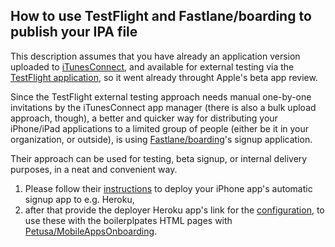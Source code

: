 ## How to use TestFlight and Fastlane/boarding to publish your IPA file

This description assumes that you have already an application version uploaded to [iTunesConnect](https://itunesconnect.apple.com/), and available for external testing via the [TestFlight application](https://developer.apple.com/testflight/), so it went already throught Apple's beta app review.

Since the TestFlight external testing approach needs manual one-by-one invitations by the iTunesConnect app manager (there is also a bulk upload approach, though), a better and quicker way for distributing your iPhone/iPad applications to a limited group of people (either be it in your organization, or outside), is using [Fastlane/boarding](https://github.com/fastlane/boarding)'s signup application.

Their approach can be used for testing, beta signup, or internal delivery purposes, in a neat and convenient way.

1. Please follow their [instructions](https://github.com/fastlane/boarding) to deploy your iPhone app's automatic signup app to e.g. Heroku, 
2. after that provide the deployer Heroku app's link for the [configuration](../README.md#configuration-file-appjs), to use these with the boilerplpates HTML pages with [Petusa/MobileAppsOnboarding](https://github.com/petusa/MobileAppsOnboarding).
